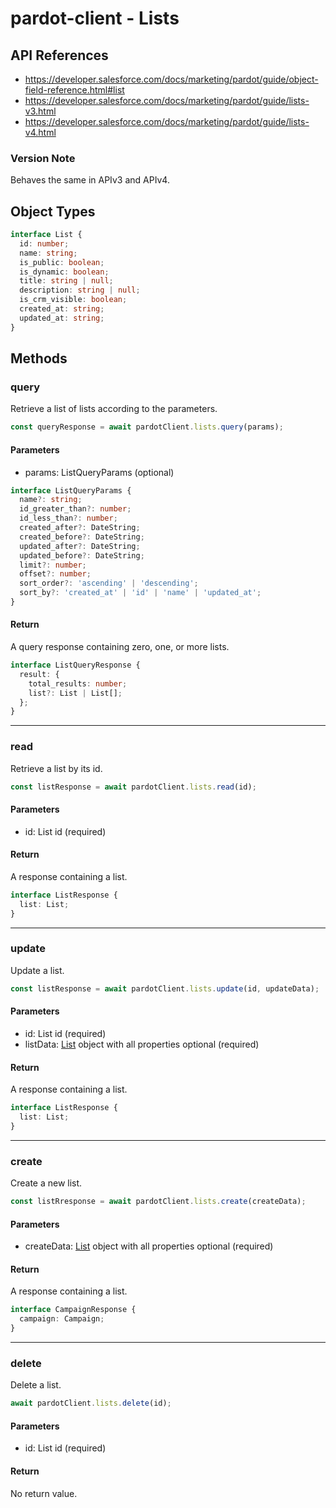 # pardot-client - Lists

## API References

- https://developer.salesforce.com/docs/marketing/pardot/guide/object-field-reference.html#list
- https://developer.salesforce.com/docs/marketing/pardot/guide/lists-v3.html
- https://developer.salesforce.com/docs/marketing/pardot/guide/lists-v4.html

### Version Note

Behaves the same in APIv3 and APIv4.

## Object Types

```typescript
interface List {
  id: number;
  name: string;
  is_public: boolean;
  is_dynamic: boolean;
  title: string | null;
  description: string | null;
  is_crm_visible: boolean;
  created_at: string;
  updated_at: string;
}
```

## Methods

### query

Retrieve a list of lists according to the parameters.

```typescript
const queryResponse = await pardotClient.lists.query(params);
```

#### Parameters

- params: ListQueryParams (optional)

```typescript
interface ListQueryParams {
  name?: string;
  id_greater_than?: number;
  id_less_than?: number;
  created_after?: DateString;
  created_before?: DateString;
  updated_after?: DateString;
  updated_before?: DateString;
  limit?: number;
  offset?: number;
  sort_order?: 'ascending' | 'descending';
  sort_by?: 'created_at' | 'id' | 'name' | 'updated_at';
}
```

#### Return

A query response containing zero, one, or more lists.

```typescript
interface ListQueryResponse {
  result: {
    total_results: number;
    list?: List | List[];
  };
}
```

---

### read

Retrieve a list by its id.

```typescript
const listResponse = await pardotClient.lists.read(id);
```

#### Parameters

- id: List id (required)

#### Return

A response containing a list.

```typescript
interface ListResponse {
  list: List;
}
```

---

### update

Update a list.

```typescript
const listResponse = await pardotClient.lists.update(id, updateData);
```

#### Parameters

- id: List id (required)
- listData: [List](#object-types) object with all properties optional (required)

#### Return

A response containing a list.

```typescript
interface ListResponse {
  list: List;
}
```

---

### create

Create a new list.

```typescript
const listRresponse = await pardotClient.lists.create(createData);
```

#### Parameters

- createData: [List](#object-types) object with all properties optional (required)

#### Return

A response containing a list.

```typescript
interface CampaignResponse {
  campaign: Campaign;
}
```

---

### delete

Delete a list.

```typescript
await pardotClient.lists.delete(id);
```

#### Parameters

- id: List id (required)

#### Return

No return value.
